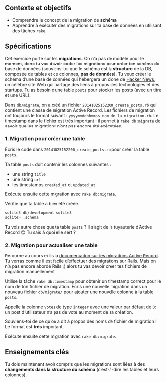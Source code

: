 ## Contexte et objectifs

- Comprendre le concept de la migration de **schéma**
- Apprendre à exécuter des migrations sur ta base de données en utilisant des tâches `rake`.

## Spécifications

Cet exercice porte sur les **migrations**. On n’a pas de modèle pour le moment, donc tu vas devoir coder les migrations pour créer ton schéma de base de données (souviens-toi que le schéma est la **structure** de la DB, composée de tables et de colonnes, **pas de données**). Tu veux créer le schéma d’une base de données qui hébergera un clone de [Hacker News](https://news.ycombinator.com), un célèbre site Web qui partage des liens à propos des technologies et des startups. Tu as besoin d’une table `posts` pour stocker les posts (avec un titre et une URL).

Dans `db/migrate`, on a créé un fichier `20141025152200_create_posts.rb` qui contient une classe de migration Active Record. Les fichiers de migration ont toujours le format suivant : `yyyymmddhhmmss_nom_de_la_migration.rb`. Le timestamp dans le fichier est très important : il permet à `rake db:migrate` de savoir quelles migrations n’ont pas encore été exécutées.

### 1. Migration pour créer une table

Écris le code dans `20141025152200_create_posts.rb` pour créer la table `posts`.

Ta table `posts` doit contenir les colonnes suivantes :
- une string `title`
- une string `url`
- les timestamps `created_at` et `updated_at`

Exécute ensuite cette migration avec `rake db:migrate`.

Vérifie que ta table a bien été créée.

```bash
sqlite3 db/development.sqlite3
sqlite> .schema
```

Tu vois autre chose que ta table `posts` ? Il s’agit de la tuyauterie d’Active Record 😊 Tu sais à quoi elle sert ?

### 2. Migration pour actualiser une table

Retourne au cours et lis la [documentation sur les migrations Active Record](http://api.rubyonrails.org/classes/ActiveRecord/Migration.html). Tu verras comme il est facile d’effectuer des migrations sur Rails. Mais on n’a pas encore abordé Rails ;) alors tu vas devoir créer tes fichiers de migration manuellement.

Utilise la tâche `rake db:timestamp` pour obtenir un timestamp correct pour le nom de ton fichier de migration. Écris une nouvelle migration dans un nouveau fichier `db/migrate/` pour ajouter une nouvelle colonne à la table `posts`.

Appelle la colonne `votes` de type `integer` avec une valeur par défaut de `0`: un post d’utilisateur n’a pas de vote au moment de sa création.

Souviens-toi de ce qu’on a dit à propos des noms de fichier de migration ! Le format est **très** important.

Exécute ensuite cette migration avec `rake db:migrate`.

## Enseignements clés

Tu dois maintenant avoir compris que les migrations sont liées à des **changements dans la structure du schéma** (c’est-à-dire les tables et leurs colonnes).

